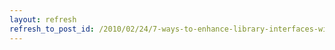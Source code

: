```yaml
---
layout: refresh
refresh_to_post_id: /2010/02/24/7-ways-to-enhance-library-interfaces-with-oclc-web-services-karen-coombs-code4lib-2010
---
```

